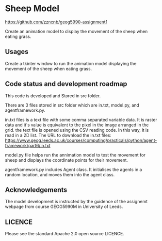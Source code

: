 # Sheep Model

https://github.com/zzncnb/geog5990-assignment1

Create an animation model to display the movement of the sheep when eating grass.

## Usages

Create a tkinter window to run the animation model displaying the movement of the sheep when eating grass. 

## Code status and development roadmap

This code is developed and Stored in src folder.

There are 3 files stored in src folder which are in.txt, model.py, and agentframework.py.

in.txt files is a text file with some comma separated variable data. It is raster data and it's value is equivalent to the pixel in the image arranged in the grid. the text file is opened using the CSV reading code. In this way, it is read in a 2D list. 
The URL to download the in.txt files: https://www.geog.leeds.ac.uk/courses/computing/practicals/python/agent-framework/part6/in.txt

model.py file helps run the annimation model to test the movement for sheep and displays the coordinate points for their movement. 

agentframework.py includes Agent class. It initialises the agents in a random location, and moves them into the agent class. 

## Acknowledgements
The model development is instructed by the guidence of the assignemt webpage from course GEOG5990M in University of Leeds.

## LICENCE
Please see the standard Apache 2.0 open source LICENCE.
